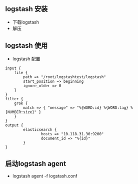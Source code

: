 ## logstash 安装  
- 下载logstash  
- 解压  

## logstash 使用  
- logstash 配置  
  
```
input {
    file {
        path => "/root/logstashtest/logstash"
        start_position => beginning
        ignore_older => 0
    }
}
filter {
    grok {
        match => { "message" => "%{WORD:id} %{WORD:tag} %{NUMBER:size}" }
    }
}
output {
        elasticsearch {
                hosts => "10.118.31.30:9200"
                document_id => "%{id}"
        }
}
```

## 启动logstash agent  
- logstash agent -f logstash.conf
